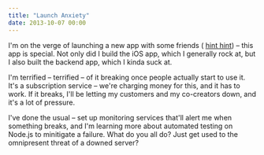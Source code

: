 ```yaml
---
title: "Launch Anxiety"
date: 2013-10-07 00:00
---
```


I'm on the verge of launching a new app with some friends ( [hint hint](http://35mm.io)) – this app is special. Not only did I build the iOS app, which I generally rock at, but I also built the backend app, which I kinda suck at.

I'm terrified – terrified – of it breaking once people actually start to use it. It's a subscription service – we're charging money for this, and it has to work. If it breaks, I'll be letting my customers and my co-creators down, and it's a lot of pressure.

I've done the usual – set up monitoring services that'll alert me when something breaks, and I'm learning more about automated testing on Node.js to minitigate a failure. What do you all do? Just get used to the omnipresent threat of a downed server?

<!-- more -->
